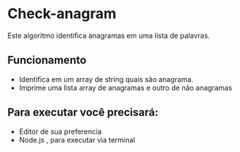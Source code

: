 # Check-anagram
Este algoritmo identifica anagramas em uma lista de palavras.

## Funcionamento
- Identifica em um array de string quais são anagrama.
- Imprime uma lista array de anagramas e outro de não anagramas

## Para executar você precisará:
- Editor de sua preferencia
- Node.js , para executar via terminal
